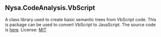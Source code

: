## Nysa.CodeAnalysis.VbScript
A class library used to create basic semantic trees from VbScript code. This is package can be used to convert VbScript to JavaScript. The source code is [here](https://github.com/slowsigma/Nysa/tree/master/Nysa.CodeAnalysis.VbScript "github").
License: [MIT](https://mit-license.org/ "MIT")